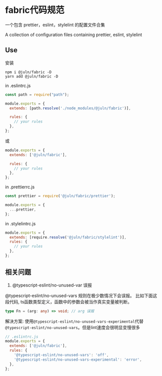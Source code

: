 # fabric代码规范

一个包含 prettier，eslint，stylelint 的配置文件合集

A collection of configuration files containing prettier, eslint, stylelint

## Use

安装

```
npm i @juln/fabric -D
yarn add @juln/fabric -D
```

in .eslintrc.js

```js
const path = require("path");

module.exports = {
  extends: [path.resolve('./node_modules/@juln/fabric')],

  rules: {
    // your rules
  },
};
```

或

```js
module.exports = {
  extends: ['@juln/fabric'],

  rules: {
    // your rules
  },
};
```

in .prettierrc.js

```js
const prettier = require('@juln/fabric/prettier');

module.exports = {
  ...prettier,
};
```

in .stylelintrc.js

```js
module.exports = {
  extends: [require.resolve('@juln/fabric/stylelint')],
  rules: {
    // your rules
  },
};
```

## 相关问题

1. @typescript-eslint/no-unused-var 误报

@typescript-eslint/no-unused-vars 规则在极少数情况下会误报。 比如下面这段代码, ts函数类型定义，函数中的参数会被当作真实变量被判断。

```ts
type Fn = (arg: any) => void; // arg 误报
```

解决方案: 使用`@typescript-eslint/no-unused-vars-experimental`代替`@typescript-eslint/no-unused-vars`。但是lint速度会很明显变慢很多

```js
// .eslintrc.js
module.exports = {
  extends: ['@juln/fabric'],
  rules: {
    '@typescript-eslint/no-unused-vars': 'off',
    '@typescript-eslint/no-unused-vars-experimental': 'error',
  },
};
```
